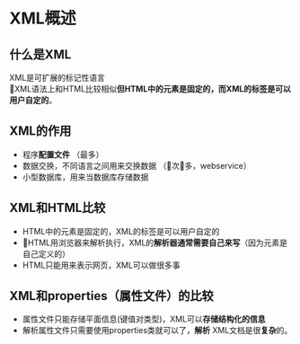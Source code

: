 # XML概述   

## 什么是XML   

XML是可扩展的标记性语言  
XML语法上和HTML比较相似**但HTML中的元素是固定的，而XML的标签是可以用户自定的**。  

## XML的作用  
* 程序**配置文件**  （最多）
* 数据交换，不同语言之间用来交换数据 （次多，webservice）
* 小型数据库，用来当数据库存储数据

## XML和HTML比较  
* HTML中的元素是固定的，XML的标签是可以用户自定的
* HTML用浏览器来解析执行，XML的**解析器通常需要自己来写**（因为元素是自己定义的）
* HTML只能用来表示网页，XML可以做很多事

## XML和properties（属性文件）的比较 
* 属性文件只能存储平面信息(键值对类型)，XML可以**存储结构化的信息**    
* 解析属性文件只需要使用properties类就可以了，**解析** XML文档是很**复杂**的。







